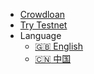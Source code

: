 <!-- _navbar.md -->

* [Crowdloan](https://crowdloan.interlay.io)
* [Try Testnet](https://bridge.interlay.io)
* Language
  * [:uk: English](/)
  * [:cn: 中国](https://info.interlay.io/interlay-wiki/)

